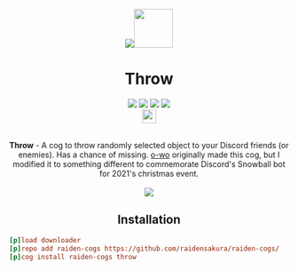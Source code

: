 <p align="center"><img src="https://files.catbox.moe/92mfqx.png"><img src="https://img.icons8.com/cotton/512/settings.png" style="height: 70px;"></p>
<h1 align="center">Throw</h1>
<div align="center">
 <a href="https://github.com/raidensakura"><img src="https://img.shields.io/badge/raiden--cogs-by%20Raiden-d11df9"></a>
 <a href="https://github.com/Cog-Creators/Red-DiscordBot"><img src="https://img.shields.io/badge/Red%20DiscordBot-V3-red.svg"></a>
 <a href="[https://github.com/raidensakura](https://github.com/python/black)"><img src="https://img.shields.io/badge/code%20style-black-1c1c1c.svg"></a>
 <a href="https://dsc.gg/transience/"><img src="https://discord.com/api/guilds/616969119685935162/widget.png"></a><br>
 <a href="https://ko-fi.com/P5P6D65UW"><img src="https://storage.ko-fi.com/cdn/brandasset/kofi_button_red.png" style="height: 25px;"></a>
</div>
<br>
<p align="center"><b>Throw</b> - A cog to throw randomly selected object to your Discord friends (or enemies). Has a chance of missing. <a href="https://github.com/o-wo/owo-cogs">o-wo</a> originally made this cog, but I modified it to something different to commemorate Discord's Snowball bot for 2021's christmas event.<br><br>
<img src="https://media.discordapp.net/attachments/964625519977046076/1063717100461502484/image.png">

</p>

<h2 align="center">Installation</h2>

```ini
[p]load downloader
[p]repo add raiden-cogs https://github.com/raidensakura/raiden-cogs/
[p]cog install raiden-cogs throw
```
